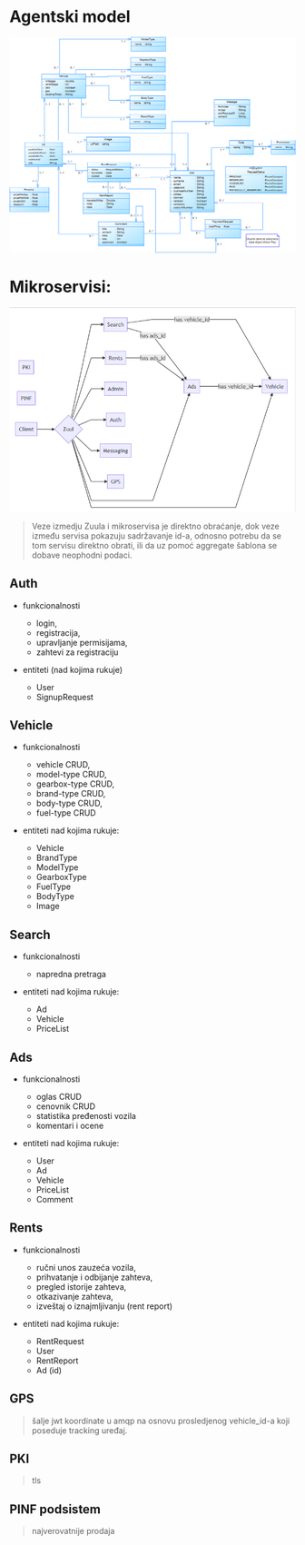 # Agentski model 

![Image](./model.png?raw=true)

# Mikroservisi: 

![Image](./mermaidjs-microservices.png?raw=true)

>Veze izmedju Zuula i mikroservisa je direktno obraćanje, dok veze između servisa pokazuju sadržavanje id-a, odnosno potrebu da se tom servisu direktno obrati, ili da uz pomoć aggregate šablona se dobave neophodni podaci.

## Auth 
* funkcionalnosti
	 * login, 
	 * registracija, 
	* upravljanje permisijama, 
	*  zahtevi za registraciju

* entiteti (nad kojima rukuje)
	* User 
	* SignupRequest

## Vehicle
* funkcionalnosti
	 *  vehicle CRUD,
	 * model-type CRUD,
	 * gearbox-type CRUD,
	 * brand-type CRUD,
	 * body-type CRUD,
	 * fuel-type CRUD

* entiteti nad kojima rukuje: 
	* Vehicle
	* BrandType
	* ModelType
	* GearboxType
	* FuelType
	* BodyType
	* Image
## Search
* funkcionalnosti
	 * napredna pretraga

* entiteti nad kojima rukuje: 
	* Ad
	* Vehicle
	* PriceList

## Ads
* funkcionalnosti
	 * oglas CRUD
	 * cenovnik CRUD
	 * statistika pređenosti vozila
	 * komentari i ocene

* entiteti nad kojima rukuje: 
	* User
	* Ad
	* Vehicle
	* PriceList
	* Comment
## Rents
* funkcionalnosti
	* ručni unos zauzeća vozila, 
	 * prihvatanje i odbijanje zahteva, 
	 * pregled istorije zahteva, 
	 * otkazivanje zahteva, 
	* izveštaj o iznajmljivanju (rent report)

* entiteti nad kojima rukuje: 
	* RentRequest
	*  User
	 * RentReport
	* Ad (id)

## GPS
> šalje jwt koordinate u amqp na osnovu prosledjenog vehicle_id-a koji poseduje tracking uređaj.
## PKI
> tls
## PINF podsistem
> najverovatnije prodaja